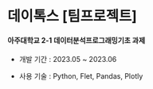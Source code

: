 데이톡스 [팀프로젝트]
=
#### 아주대학교 2-1 데이터분석프로그래밍기초 과제

- 개발 기간 : 2023.05 ~ 2023.06

- 사용 기술 : Python, Flet, Pandas, Plotly
